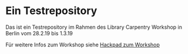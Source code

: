 # Ein Testrepository 

Das ist ein Testrepository im Rahmen des Library Carpentry Workshop in Berlin vom 28.2.19 bis 1.3.19


Für weitere Infos zum Workshop siehe [Hackpad zum Workshop](https://hackmd.io/d2EAr1E5Szusjik0y3JI1Q?both)



